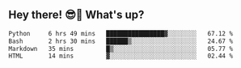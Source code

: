 ## Hey there! 😎👋 What's up?

<!--START_SECTION:waka-->

```txt
Python     6 hrs 49 mins   ████████████████▓░░░░░░░░   67.12 %
Bash       2 hrs 30 mins   ██████▒░░░░░░░░░░░░░░░░░░   24.67 %
Markdown   35 mins         █▒░░░░░░░░░░░░░░░░░░░░░░░   05.77 %
HTML       14 mins         ▓░░░░░░░░░░░░░░░░░░░░░░░░   02.44 %
```

<!--END_SECTION:waka-->
